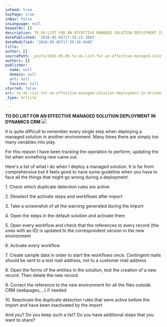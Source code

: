 ```yaml
---
inFeed: true
hasPage: true
inNav: false
inLanguage: null
keywords: []
description: TO DO LIST FOR AN EFFECTIVE MANAGED SOLUTION DEPLOYMENT IN DYNAMICS CRM
datePublished: '2016-05-05T17:25:21.366Z'
dateModified: '2016-05-05T17:25:16.840Z'
title: ''
author: []
sourcePath: _posts/2016-05-05-to-do-list-for-an-effective-managed-solution-deployment-in-d.md
authors: []
publisher:
  name: null
  domain: null
  url: null
  favicon: null
starred: false
url: to-do-list-for-an-effective-managed-solution-deployment-in-d/index.html
_type: Article

---
```

**TO DO LIST FOR AN EFFECTIVE MANAGED SOLUTION DEPLOYMENT IN DYNAMICS CRM**
![](https://the-grid-user-content.s3-us-west-2.amazonaws.com/7b6b4ec6-5360-4178-bb97-1d2a14f992e2.jpg)

It is quite difficult to remember every single step when deploying a managed solution in another environment. Many times there are simply too many variables into play.

For this reason I have been tracking the operation to perform, updating the list when something new came out.

Here's a list of what I do when I deploy a managed solution. It is far from comprehensive but it feels good to have some guideline when you have to face all the things that might go wrong during a deployment.

1\. Check which duplicate detection rules are active

2\. Deselect the activate steps and workflows after import

3\. Take a screenshot of all the warning generated during the import

4\. Open the steps in the default solution and activate them

5\. Open every workflow and check that the references to every record (the ones with an ID) is updated to the correspondent version in the new environment

6\. Activate every workflow

7\. Create sample data in order to start the workflows once. Contingent mails should be sent to a test mail address, not to a customer mail address

8\. Open the forms of the entities in the solution, test the creation of a new record. Then delete the new record

9\. Correct the reference to the new environment for all the files outside CRM (webpages,...) if needed

10\. Reactivate the duplicate detection rules that were active before the import and have been inactivated by the import

And you? Do you keep such a list? Do you have additional steps that you want to share?
